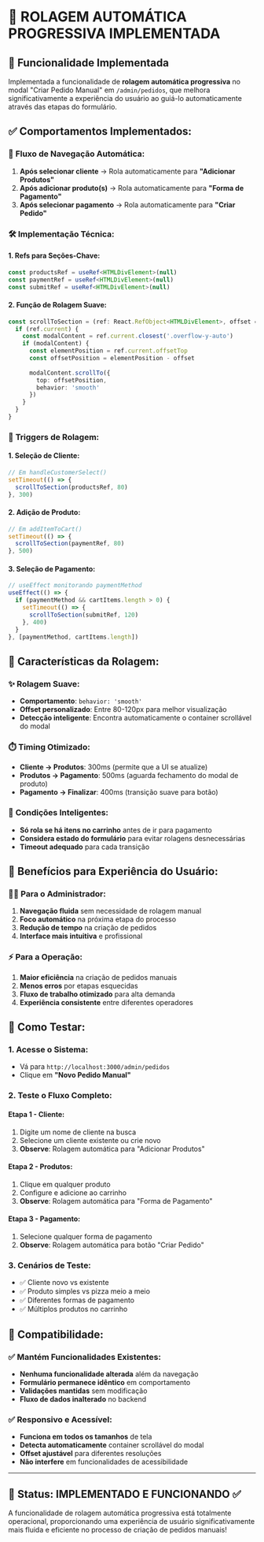 # 📜 ROLAGEM AUTOMÁTICA PROGRESSIVA IMPLEMENTADA

## 🎯 Funcionalidade Implementada

Implementada a funcionalidade de **rolagem automática progressiva** no modal "Criar Pedido Manual" em `/admin/pedidos`, que melhora significativamente a experiência do usuário ao guiá-lo automaticamente através das etapas do formulário.

## ✅ **Comportamentos Implementados:**

### 🔄 **Fluxo de Navegação Automática:**

1. **Após selecionar cliente** → Rola automaticamente para **"Adicionar Produtos"**
2. **Após adicionar produto(s)** → Rola automaticamente para **"Forma de Pagamento"**
3. **Após selecionar pagamento** → Rola automaticamente para **"Criar Pedido"**

### 🛠️ **Implementação Técnica:**

#### **1. Refs para Seções-Chave:**
```typescript
const productsRef = useRef<HTMLDivElement>(null)
const paymentRef = useRef<HTMLDivElement>(null)
const submitRef = useRef<HTMLDivElement>(null)
```

#### **2. Função de Rolagem Suave:**
```typescript
const scrollToSection = (ref: React.RefObject<HTMLDivElement>, offset = 100) => {
  if (ref.current) {
    const modalContent = ref.current.closest('.overflow-y-auto')
    if (modalContent) {
      const elementPosition = ref.current.offsetTop
      const offsetPosition = elementPosition - offset
      
      modalContent.scrollTo({
        top: offsetPosition,
        behavior: 'smooth'
      })
    }
  }
}
```

### 🎯 **Triggers de Rolagem:**

#### **1. Seleção de Cliente:**
```typescript
// Em handleCustomerSelect()
setTimeout(() => {
  scrollToSection(productsRef, 80)
}, 300)
```

#### **2. Adição de Produto:**
```typescript
// Em addItemToCart()
setTimeout(() => {
  scrollToSection(paymentRef, 80)
}, 500)
```

#### **3. Seleção de Pagamento:**
```typescript
// useEffect monitorando paymentMethod
useEffect(() => {
  if (paymentMethod && cartItems.length > 0) {
    setTimeout(() => {
      scrollToSection(submitRef, 120)
    }, 400)
  }
}, [paymentMethod, cartItems.length])
```

## 🎨 **Características da Rolagem:**

### ✨ **Rolagem Suave:**
- **Comportamento**: `behavior: 'smooth'`
- **Offset personalizado**: Entre 80-120px para melhor visualização
- **Detecção inteligente**: Encontra automaticamente o container scrollável do modal

### ⏱️ **Timing Otimizado:**
- **Cliente → Produtos**: 300ms (permite que a UI se atualize)
- **Produtos → Pagamento**: 500ms (aguarda fechamento do modal de produto)
- **Pagamento → Finalizar**: 400ms (transição suave para botão)

### 🎯 **Condições Inteligentes:**
- **Só rola se há itens no carrinho** antes de ir para pagamento
- **Considera estado do formulário** para evitar rolagens desnecessárias
- **Timeout adequado** para cada transição

## 🚀 **Benefícios para Experiência do Usuário:**

### 👨‍💼 **Para o Administrador:**
1. **Navegação fluida** sem necessidade de rolagem manual
2. **Foco automático** na próxima etapa do processo
3. **Redução de tempo** na criação de pedidos
4. **Interface mais intuitiva** e profissional

### ⚡ **Para a Operação:**
1. **Maior eficiência** na criação de pedidos manuais
2. **Menos erros** por etapas esquecidas
3. **Fluxo de trabalho otimizado** para alta demanda
4. **Experiência consistente** entre diferentes operadores

## 🧪 **Como Testar:**

### **1. Acesse o Sistema:**
- Vá para `http://localhost:3000/admin/pedidos`
- Clique em **"Novo Pedido Manual"**

### **2. Teste o Fluxo Completo:**

#### **Etapa 1 - Cliente:**
1. Digite um nome de cliente na busca
2. Selecione um cliente existente ou crie novo
3. **Observe**: Rolagem automática para "Adicionar Produtos"

#### **Etapa 2 - Produtos:**
1. Clique em qualquer produto
2. Configure e adicione ao carrinho
3. **Observe**: Rolagem automática para "Forma de Pagamento"

#### **Etapa 3 - Pagamento:**
1. Selecione qualquer forma de pagamento
2. **Observe**: Rolagem automática para botão "Criar Pedido"

### **3. Cenários de Teste:**
- ✅ Cliente novo vs existente
- ✅ Produto simples vs pizza meio a meio
- ✅ Diferentes formas de pagamento
- ✅ Múltiplos produtos no carrinho

## 🔧 **Compatibilidade:**

### ✅ **Mantém Funcionalidades Existentes:**
- **Nenhuma funcionalidade alterada** além da navegação
- **Formulário permanece idêntico** em comportamento
- **Validações mantidas** sem modificação
- **Fluxo de dados inalterado** no backend

### ✅ **Responsivo e Acessível:**
- **Funciona em todos os tamanhos** de tela
- **Detecta automaticamente** container scrollável do modal
- **Offset ajustável** para diferentes resoluções
- **Não interfere** em funcionalidades de acessibilidade

---

## 🚀 Status: **IMPLEMENTADO E FUNCIONANDO** ✅

A funcionalidade de rolagem automática progressiva está totalmente operacional, proporcionando uma experiência de usuário significativamente mais fluida e eficiente no processo de criação de pedidos manuais! 